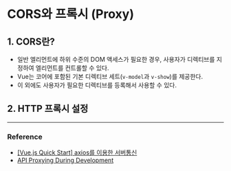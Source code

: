 # CORS와 프록시 (Proxy)

## 1. CORS란?

- 일반 엘리먼트에 하위 수준의 DOM 액세스가 필요한 경우, 사용자가 디렉티브를 지정하여 엘리먼트를 컨트롤할 수 있다.
- Vue는 코어에 포함된 기본 디렉티브 세트(`v-model`과 `v-show`)를 제공한다.
- 이 외에도 사용자가 필요한 디렉티브를 등록해서 사용할 수 있다.

## 2. HTTP 프록시 설정

---

### Reference

- [[Vue.js Quick Start] axios를 이용한 서버통신](https://mkki.github.io/vue.js/2018/05/09/start-vuejs-10.html)
- [API Proxying During Development](http://vuejs-templates.github.io/webpack/proxy.html)

